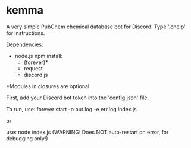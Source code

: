 # kemma

A very simple PubChem chemical database bot for Discord. Type '.chelp' for instructions.

Dependencies:

- node.js npm install:
    - (forever)*
    - request
    - discord.js

*Modules in closures are optional

First, add your Discord bot token into the 'config.json' file.

To run, use: forever start -o out.log -e err.log index.js

or

use: node index.js (WARNING! Does NOT auto-restart on error, for debugging only!)

